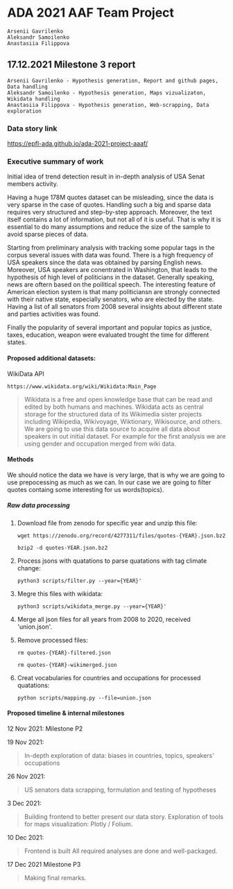 # ADA 2021 AAF Team Project
    Arsenii Gavrilenko
    Aleksandr Samoilenko
    Anastasiia Filippova

## 17.12.2021  Milestone 3 report 
    Arsenii Gavrilenko - Hypothesis generation, Report and github pages, Data handling
    Aleksandr Samoilenko - Hypothesis generation, Maps vizualizaton, Wikidata handling
    Anastasiia Filippova - Hypothesis generation, Web-scrapping, Data exploration

### Data story link
https://epfl-ada.github.io/ada-2021-project-aaaf/

### Executive summary of work
Initial idea of trend detection result in in-depth analysis of USA Senat members activity.

Having a huge 178M quotes dataset can be misleading, since the data is very sparse in the case of quotes. Handling such a big and sparse data requires very structured and step-by-step approach. Moreover, the text itself contains a lot of information, but not all of it is useful. That is why it is essential to do many assumptions and reduce the size of the sample to avoid sparse pieces of data.

Starting from preliminary analysis with tracking some popular tags in the corpus several issues with data was found. There is a high frequency of USA speakers since the data was obtained by parsing English news. Moreover, USA speakers are conentrated in Washington, that leads to the hypothesis of high level of politicians in the dataset. Generally speaking, news are oftern based on the poilitical speech. The interesting feature of American election system is that many politiciansn are strongly connected with their native state, especially senators, who are elected by the state. Having a list of all senators from 2008 several insights about different state and parties activities was found.

Finally the popularity of several important and popular topics as justice, taxes, education, weapon were evaluated trought the time for different states.

#### Proposed additional datasets:
WikiData API 

`https://www.wikidata.org/wiki/Wikidata:Main_Page`
> Wikidata is a free and open knowledge base that can be read and edited by both humans and machines.
Wikidata acts as central storage for the structured data of its Wikimedia sister projects including Wikipedia, Wikivoyage, Wiktionary, Wikisource, and others.
We are going to use this data source to acquire all data about speakers in out initial dataset. For example for the first analysis we are using gender and occupation merged from wiki data. 


#### Methods
We should notice the data we have is very large, that is why we are going to use prepocessing as much as we can. In our case we are going to filter quotes containg some interesting for us words(topics).
##### Raw data processing 

1. Download file from zenodo for specific year and unzip this file: 

    `wget https://zenodo.org/record/4277311/files/quotes-{YEAR}.json.bz2`

    `bzip2 -d quotes-YEAR.json.bz2`

2. Process jsons with quatations to parse quatations with tag climate change:
    
    `python3 scripts/filter.py --year={YEAR}'`
3. Megre this files with wikidata:
    
    `python3 scripts/wikidata_merge.py --year={YEAR}'`

4. Merge all json files for all years from 2008 to 2020, received 'union.json'.

5. Remove processed files:
    
    `rm quotes-{YEAR}-filtered.json` 
    
    `rm quotes-{YEAR}-wikimerged.json`

6. Creat vocabularies for countries and occupations for processed quatations:
    
    `python scripts/mapping.py --file=union.json`
    

#### Proposed timeline & internal milestones
12 Nov 2021: Milestone P2

19 Nov 2021:
> In-depth exploration of data: biases in countries, topics, speakers' occupations

26 Nov 2021:
> US senators data scrapping, formulation and testing of hypotheses

3 Dec 2021: 
>Building frontend to better present our data story.
Exploration of tools for maps visualization: Plotly / Folium.

10 Dec 2021:
> Frontend is built
All required analyses are done and well-packaged.

17 Dec 2021 Milestone P3
> Making final remarks.

